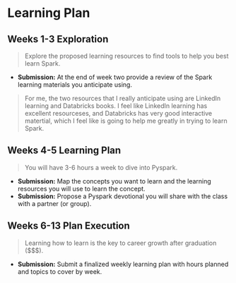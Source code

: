 # Learning Plan

## Weeks 1-3 Exploration

> Explore the proposed learning resources to find tools to help you best learn Spark.
- __Submission:__ At the end of week two provide a review of the Spark learning materials you anticipate using.

> For me, the two resources that I really anticipate using are LinkedIn learning and Databricks books. I feel like LinkedIn learning has excellent resourceses, and Databricks has very good interactive matertial, which I feel like is going to help me greatly in trying to learn Spark.




## Weeks 4-5 Learning Plan

> You will have 3-6 hours a week to dive into Pyspark.
- __Submission:__ Map the concepts you want to learn and the learning resources you will use to learn the concept.
- __Submission:__ Propose a Pyspark devotional you will share with the class with a partner (or group). 

## Weeks 6-13 Plan Execution

> Learning how to learn is the key to career growth after graduation ($$$).
- __Submission:__ Submit a finalized weekly learning plan with hours planned and topics to cover by week.
